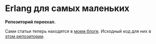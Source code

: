 Erlang для самых маленьких
==========================

**Репозиторий переехал.**

Сами статьи теперь находятся в [моем блоге](http://haru-atari.com/blog/18/erlang-for-the-little-ones-chater-1-data-types-variables-lists-tuples). Исходный код для них в [этом репозитории](https://github.com/HaruAtari/blog-sources).
